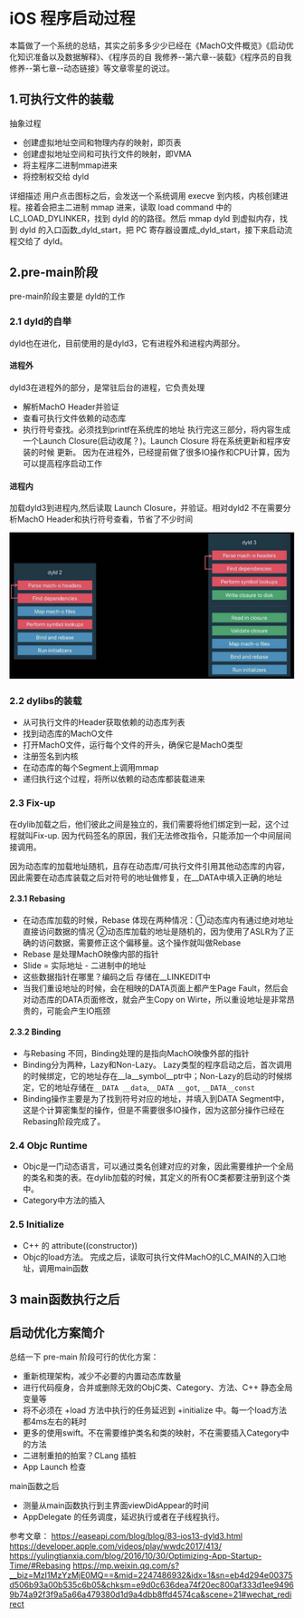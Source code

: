 # iOS 程序启动过程
本篇做了一个系统的总结，其实之前多多少少已经在《MachO文件概览》《启动优化知识准备以及数据解释》、《程序员的自 我修养--第六章--装载》《程序员的自我修养--第七章--动态链接》等文章零星的说过。

## 1.可执行文件的装载
抽象过程
- 创建虚拟地址空间和物理内存的映射，即页表
- 创建虚拟地址空间和可执行文件的映射，即VMA
- 将主程序二进制mmap进来
- 将控制权交给 dyld

详细描述
用户点击图标之后，会发送一个系统调用 execve 到内核，内核创建进程。接着会把主二进制 mmap 进来，读取 load command 中的 LC_LOAD_DYLINKER，找到 dyld 的的路径。然后 mmap dyld 到虚拟内存，找到 dyld 的入口函数_dyld_start，把 PC 寄存器设置成_dyld_start，接下来启动流程交给了 dyld。

## 2.pre-main阶段
pre-main阶段主要是 dyld的工作

### 2.1 dyld的自举
dyld也在进化，目前使用的是dyld3，它有进程外和进程内两部分。
#### 进程外
dyld3在进程外的部分，是常驻后台的进程，它负责处理
- 解析MachO Header并验证
- 查看可执行文件依赖的动态库
- 执行符号查找。必须找到printf在系统库的地址
执行完这三部分，将内容生成一个Launch Closure(启动收尾？)。Launch Closure 将在系统更新和程序安装的时候 更新。
因为在进程外，已经提前做了很多IO操作和CPU计算，因为可以提高程序启动工作

#### 进程内
加载dyld3到进程内,然后读取 Launch Closure，并验证。相对dyld2 不在需要分析MachO Header和执行符号查看，节省了不少时间

![dyld对比](media/16425722208845/dyld%E5%AF%B9%E6%AF%94.png)


### 2.2 dylibs的装载
- 从可执行文件的Header获取依赖的动态库列表
- 找到动态库的MachO文件
- 打开MachO文件，运行每个文件的开头，确保它是MachO类型
- 注册签名到内核
- 在动态库的每个Segment上调用mmap
- 递归执行这个过程，将所以依赖的动态库都装载进来

### 2.3 Fix-up
在dylib加载之后，他们彼此之间是独立的，我们需要将他们绑定到一起，这个过程就叫Fix-up.
因为代码签名的原因，我们无法修改指令，只能添加一个中间层间接调用。

因为动态库的加载地址随机，且存在动态库/可执行文件引用其他动态库的内容，因此需要在动态库装载之后对符号的地址做修复，在__DATA中填入正确的地址
#### 2.3.1 Rebasing
- 在动态库加载的时候，Rebase 体现在两种情况：①动态库内有通过绝对地址直接访问数据的情况 ②动态库加载的地址是随机的，因为使用了ASLR为了正确的访问数据，需要修正这个偏移量。这个操作就叫做Rebase
- Rebase 是处理MachO映像内部的指针
- Slide = 实际地址 - 二进制中的地址
- 这些数据指针在哪里？编码之后 存储在__LINKEDIT中
- 当我们重设地址的时候，会在相映的DATA页面上都产生Page Fault，然后会对动态库的DATA页面修改，就会产生Copy on Wirte，所以重设地址是非常昂贵的，可能会产生IO瓶颈

#### 2.3.2 Binding
- 与Rebasing 不同，Binding处理的是指向MachO映像外部的指针
- Binding分为两种，Lazy和Non-Lazy。 Lazy类型的程序启动之后，首次调用的时候绑定，它的地址存在__la__symbol__ptr中；Non-Lazy的启动的时候绑定，它的地址存储在`__DATA __data`,`__DATA __got`, `__DATA__const`
- Binding操作主要是为了找到符号对应的地址，并填入到DATA Segment中，这是个计算密集型的操作，但是不需要很多IO操作，因为这部分操作已经在Rebasing阶段完成了。

### 2.4 Objc Runtime
- Objc是一门动态语言，可以通过类名创建对应的对象，因此需要维护一个全局的类名和类的表。在dylib加载的时候，其定义的所有OC类都要注册到这个类中。
- Category中方法的插入

### 2.5 Initialize
- C++ 的 attribute((constructor))
- Objc的load方法。
完成之后，读取可执行文件MachO的LC_MAIN的入口地址，调用main函数

## 3 main函数执行之后


## 启动优化方案简介
总结一下 pre-main 阶段可行的优化方案：
- 重新梳理架构，减少不必要的内置动态库数量
- 进行代码瘦身，合并或删除无效的ObjC类、Category、方法、C++ 静态全局变量等
- 将不必须在 +load 方法中执行的任务延迟到 +initialize 中。每一个load方法都4ms左右的耗时
- 更多的使用swift。不在需要维护类名和类的映射，不在需要插入Category中的方法
- 二进制重拍的拍案？CLang 插桩
- App Launch 检查


main函数之后
- 测量从main函数执行到主界面viewDidAppear的时间
- AppDelegate 的任务调度，延迟执行或者在子线程执行。

参考文章：
https://easeapi.com/blog/blog/83-ios13-dyld3.html
https://developer.apple.com/videos/play/wwdc2017/413/
https://yulingtianxia.com/blog/2016/10/30/Optimizing-App-Startup-Time/#Rebasing
https://mp.weixin.qq.com/s?__biz=MzI1MzYzMjE0MQ==&mid=2247486932&idx=1&sn=eb4d294e00375d506b93a00b535c6b05&chksm=e9d0c636dea74f20ec800af333d1ee94969b74a92f3f9a5a66a479380d1d9a4dbb8ffd4574ca&scene=21#wechat_redirect